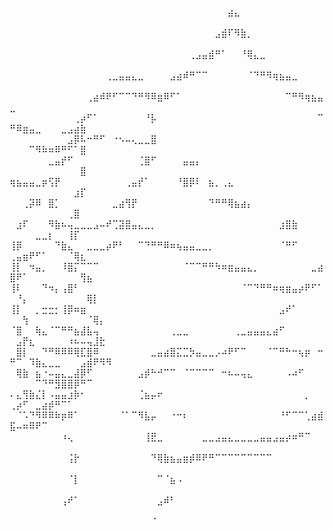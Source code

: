 ⠀⠀⠀⠀⠀⠀⠀⠀⠀⠀⠀⠀⠀⠀⠀⠀⠀⠀⠀⠀⠀⠀⠀⠀⠀⠀⠀⠀⠀⠀⠀⠀⠀⠀⣴⣄⠀⠀⠀⠀⠀⠀⠀⠀⠀⠀⠀⠀⠀⠀⠀⠀⠀⠀⠀⠀⠀⠀⠀⠀⠀⠀⠀⠀⠀
⠀⠀⠀⠀⠀⠀⠀⠀⠀⠀⠀⠀⠀⠀⠀⠀⠀⠀⠀⠀⠀⠀⠀⠀⠀⠀⠀⠀⠀⠀⠀⠀⣠⣾⠏⠻⣷⡀⠀⠀⠀⠀⠀⠀⠀⠀⠀⠀⠀⠀⠀⠀⠀⠀⠀⠀⠀⠀⠀⠀⠀⠀⠀⠀⠀
⠀⠀⠀⠀⠀⠀⠀⠀⠀⠀⠀⠀⠀⠀⠀⠀⠀⠀⠀⠀⠀⠀⠀⠀⠀⠀⠀⠀⢀⣠⣤⣾⠛⠁⠀⠀⠘⢿⣄⣀⠀⠀⠀⠀⠀⠀⠀⠀⠀⠀⠀⠀⠀⠀⠀⠀⠀⠀⠀⠀⠀⠀⠀⠀⠀
⠀⠀⠀⠀⠀⠀⠀⠀⠀⠀⠀⠀⠀⠀⠀⢀⣀⣤⣤⣄⣀⠀⠀⠀⠀⣠⣴⠾⠛⠉⠉⠀⠀⠀⠀⠀⠀⠈⠙⠛⠻⢶⣦⣤⣀⠀⠀⠀⠀⠀⠀⠀⠀⠀⠀⠀⠀⠀⠀⠀⠀⠀⠀⠀⠀
⠀⠀⠀⠀⠀⠀⠀⠀⠀⠀⠀⠀⢀⣴⠾⠟⠋⠉⠉⠙⠛⠻⠿⣶⠿⠋⠁⠀⠀⠀⠀⠀⠀⠀⠀⠀⠀⠀⠀⠀⠀⠀⠀⠉⠛⠻⢶⣦⣤⣀⠀⠀⠀⠀⠀⠀⠀⠀⠀⠀⠀⠀⠀⠀⠀
⠀⠀⠀⠀⠀⠀⠀⠀⠀⠀⢀⡴⠋⠁⠀⠀⠀⠀⠀⠀⠀⠘⡧⠀⠀⠀⠀⠀⠀⠀⠀⠀⠀⠀⠀⠀⠀⠀⠀⠀⠀⠀⠀⠀⠀⠀⠀⠀⠉⠛⠿⣶⣤⣀⠀⠀⠀⣀⣠⣴⣷⠀⠀⠀⠀
⠀⠀⠀⠀⠀⠀⠀⠀⠀⣠⡿⠧⠒⠛⠋⠀⠐⠢⠤⢄⣀⣀⣿⠀⠀⠀⠀⠀⠀⠀⠀⠀⠀⠀⠀⠀⠀⠀⠀⠀⠀⠀⠀⠀⠀⠀⠀⠀⠀⠀⠀⠀⠉⠻⠷⠶⠿⠛⠋⠁⣿⠀⠀⠀⠀
⠀⠀⠀⠀⠀⠀⣀⣤⡞⠋⠀⠀⠀⠀⠀⠀⠀⠀⠀⠀⢈⣿⠋⠀⠀⠀⠀⣤⣤⡄⠀⠀⠀⠀⠀⠀⠀⠀⠀⠀⠀⠀⠀⠀⠀⠀⠀⠀⠀⠀⠀⠀⠀⠀⠀⠀⠀⠀⠀⠀⣿⠀⠀⠀⠀
⢶⣦⣤⣤⣀⡶⢫⡟⠀⠀⠀⠀⠀⠀⠀⠀⠀⠀⢀⣤⡞⠁⠀⠀⠀⠀⠘⣿⡿⠇⠀⣦⡀⢀⣄⠀⠀⠀⠀⠀⠀⠀⠀⠀⠀⠀⠀⠀⠀⠀⠀⠀⠀⠀⠀⠀⠀⠀⠀⣰⡏⠀⠀⠀⠀
⠀⠀⢀⡽⠿⠀⣿⡁⠀⠀⠀⠀⠀⠀⠀⠀⣀⣴⢻⡟⠀⠀⠀⠀⠀⠀⠀⠀⠀⠀⠀⠙⠛⠛⢿⣦⣴⡄⠀⠀⠀⠀⠀⠀⠀⠀⠀⠀⠀⠀⠀⠀⠀⠀⠀⠀⠀⠀⢀⣿⠀⠀⠀⠀⠀
⠀⣰⠏⠀⠀⠀⠻⣷⠦⢤⣀⣀⣀⣠⠤⠞⢉⣽⣿⣤⣄⣀⡀⠀⠀⠀⠀⠀⠀⠀⠀⠀⠀⠀⠀⠀⠀⠀⠀⠀⠀⠀⣰⣿⣷⠀⠀⠀⠀⠀⠀⠀⠀⣀⣀⡆⠀⠀⢸⡏⠀⠀⠀⠀⠀
⢸⡿⠀⠀⠀⠀⠀⠙⣷⣄⠀⠀⣀⣀⣀⡴⠟⠃⠀⠀⠉⠙⠛⠛⠿⠶⢦⣤⣤⣀⣀⡀⠀⠀⠀⠀⠀⠀⠀⠀⠀⠀⠈⠛⠋⠀⠀⠀⠀⢀⣤⣶⠟⠋⠁⠀⠀⠀⠈⢿⣆⠀⠀⠀⠀
⢸⡇⠀⠲⣤⡀⠀⠀⠸⣿⡍⠉⠉⠉⠀⠀⠀⠀⠀⠀⠀⠀⠀⠀⠀⠀⠀⠈⠉⠉⠛⠛⠳⠶⣶⣤⣤⣄⡀⠀⠀⠀⠀⠀⠀⠀⠀⣀⣴⣿⠟⠁⠀⠀⠀⠀⠀⠀⠀⠀⢻⣦⠀⠀⠀
⢸⠇⠀⠀⠀⠙⠲⡄⢠⣿⠃⠀⠀⠀⠀⠀⠀⠀⠀⠀⠀⠀⠀⠀⠀⠀⠀⠀⠀⠀⠀⠀⠀⠀⠀⠀⠈⠉⠙⠛⠛⠶⢶⣶⣤⡴⠟⠋⠁⠀⠘⡄⠀⠀⠀⠀⠀⠀⠀⠀⠀⢿⡇⠀⠀
⢸⡇⠀⠀⡀⣒⣒⡂⢸⡿⠶⣶⠀⠀⠀⠀⠀⠀⠀⠀⠀⠀⠀⠀⠀⠀⠀⠀⠀⠀⠀⠀⠀⠀⠀⠀⠀⠀⠀⠀⠀⠀⣠⠞⠁⠀⠀⠀⠀⠀⠀⢳⠀⠀⠀⠀⠀⠀⠀⠀⠀⠈⢿⡄⠀
⠈⣿⠀⠀⢷⣄⠈⠉⠛⠛⣦⣼⣧⢤⠀⠀⠀⠀⠀⠀⠀⠀⠀⠀⠀⢀⣀⣀⠀⠀⠀⠀⠀⠀⠀⢀⣀⣤⣤⣤⣄⣴⠋⠀⠀⠀⠀⠀⠀⠀⣠⡟⣆⠀⠀⠀⠀⠀⠰⠦⠤⢤⣸⣗⠀
⠀⣿⡇⠀⠀⠙⠛⠿⠿⠿⢿⣏⣿⠿⠀⠀⠀⠀⠀⠀⠀⠀⣀⣤⣴⣿⣍⣉⡳⣤⣀⣀⡠⠴⠟⠋⠉⠀⠀⠀⠈⠉⠛⠓⠒⢦⡶⠀⠒⠛⠉⠀⠹⣷⣄⣀⣀⠀⠀⠀⣠⣾⠟⠻⠻
⠀⢿⣷⠀⣦⠐⠤⣤⣄⣀⣼⡿⠋⠀⠀⠀⠀⠀⠀⠀⣠⡾⠓⠚⠉⠉⠀⠈⠉⠉⠉⠉⠀⠒⠦⠤⢤⣄⠀⠀⠀⠀⠀⠠⠴⠋⠀⠀⠀⠀⠀⠀⠀⠉⠙⠛⣻⣿⣿⡿⠛⠉⠀⠀⠀
⠄⣄⢻⣷⣌⡇⠠⣤⣤⣰⡷⠂⠀⠀⠀⠀⠀⠀⠀⠀⢈⣦⡤⠖⠀⠀⠀⠀⠀⠀⠀⠀⠀⠀⠀⠀⠀⠀⠀⠀⠀⠀⠀⠀⠀⠀⡀⠀⠀⢀⡴⠋⠀⣀⣴⡾⠛⠉⠁⠀⠀⠀⠀⠀⠀
⠀⠈⠡⠙⠻⠿⠿⠷⡶⠿⠁⠀⠀⠀⠀⠀⠀⠈⠁⠉⠻⣧⡤⠀⠀⠐⠒⠆⠀⠀⠀⠀⠀⠀⠀⠀⠀⠀⠀⠀⠀⠀⠘⠋⠉⠉⢁⣴⣾⣯⠤⠶⠿⠟⠉⠀⠀⠀⠀⠀⠀⠀⠀⠀⠀
⠀⠀⠀⠀⠀⠀⠀⠀⠰⢄⠀⠀⠀⠀⠀⠀⠀⠀⠀⠀⠀⢸⣟⣀⠀⠀⠀⠀⠀⠀⣀⣀⣠⣤⣄⣀⣀⣀⣀⣤⣤⣠⣤⡴⠶⠛⠉⠀⠀⠀⠀⠀⠀⠀⠀⠀⠀⠀⠀⠀⠀⠀⠀⠀⠀
⠀⠀⠀⠀⠀⠀⠀⠀⠀⢨⡗⠀⠀⠀⠀⠀⠀⠀⠀⠀⠀⠀⠙⢿⣷⣦⣤⣶⡾⠿⠟⠛⠉⠉⠉⠉⠉⠉⠉⠉⠉⠀⠀⠀⠀⠀⠀⠀⠀⠀⠀⠀⠀⠀⠀⠀⠀⠀⠀⠀⠀⠀⠀⠀⠀
⠀⠀⠀⠀⠀⠀⠀⠀⠀⠈⡇⠀⠀⠀⠀⠀⠀⠀⠀⠀⠀⠀⠀⠉⠈⣦⠠⠀⠀⠀⠀⠀⠀⠀⠀⠀⠀⠀⠀⠀⠀⠀⠀⠀⠀⠀⠀⠀⠀⠀⠀⠀⠀⠀⠀⠀⠀⠀⠀⠀⠀⠀⠀⠀⠀
⠀⠀⠀⠀⠀⠀⠀⠀⢠⠞⠁⠀⠀⠀⠀⠀⠀⠀⠀⠀⠀⠀⠀⣠⠾⠃⠀⠀⠀⠀⠀⠀⠀⠀⠀⠀⠀⠀⠀⠀⠀⠀⠀⠀⠀⠀⠀⠀⠀⠀⠀⠀⠀⠀⠀⠀⠀⠀⠀⠀⠀⠀⠀⠀⠀
⠀⠀⠀⠀⠀⠀⠀⠀⠀⠀⠀⠀⠀⠀⠀⠀⠀⠀⠀⠀⠀⠀⠈⠀⠀⠀⠀⠀⠀⠀⠀⠀⠀⠀⠀⠀⠀⠀⠀⠀⠀⠀⠀⠀⠀⠀⠀⠀⠀⠀⠀⠀⠀⠀⠀⠀⠀⠀⠀⠀⠀⠀⠀⠀⠀

<!--
**CodeMief/CodeMief** is a ✨ _special_ ✨ repository because its `README.md` (this file) appears on your GitHub profile.

Here are some ideas to get you started:

- 🔭 I’m currently working on ...
- 🌱 I’m currently learning ...
- 👯 I’m looking to collaborate on ...
- 🤔 I’m looking for help with ...
- 💬 Ask me about ...
- 📫 How to reach me: ...
- 😄 Pronouns: ...
- ⚡ Fun fact: ...
-->

